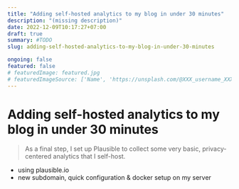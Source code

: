 ```yaml
---
title: "Adding self-hosted analytics to my blog in under 30 minutes"
description: "(missing description)"
date: 2022-12-09T10:17:27+07:00
draft: true
summary: #TODO
slug: adding-self-hosted-analytics-to-my-blog-in-under-30-minutes

ongoing: false
featured: false
# featuredImage: featured.jpg
# featuredImageSource: ['Name', 'https://unsplash.com/@XXX_username_XXX?utm_source=unsplash&utm_medium=referral&utm_content=creditCopyText']
---
```


# Adding self-hosted analytics to my blog in under 30 minutes
> As a final step, I set up Plausible to collect some very basic, privacy-centered analytics that I self-host. 
- using plausible.io
- new subdomain, quick configuration & docker setup on my server